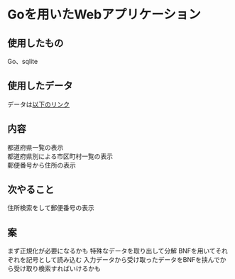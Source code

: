 # Goを用いたWebアプリケーション
## 使用したもの
Go、sqlite
## 使用したデータ
データは[以下のリンク](https://www.post.japanpost.jp/zipcode/dl/utf-zip.html)
## 内容
都道府県一覧の表示  
都道府県別による市区町村一覧の表示  
郵便番号から住所の表示  

## 次やること
住所検索をして郵便番号の表示
## 案
まず正規化が必要になるかも
特殊なデータを取り出して分解
BNFを用いてそれぞれを記号として読み込む
入力データから受け取ったデータをBNFを挟んでから受け取り検索すればいけるかも
